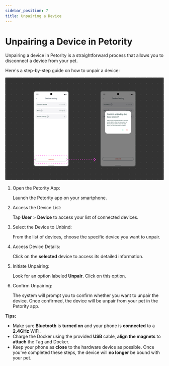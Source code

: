 ```yaml
---
sidebar_position: 7
title: Unpairing a Device
---
```


# Unpairing a Device in Petority
Unpairing a device in Petority is a straightforward process that allows you to disconnect a device from your pet. 

Here's a step-by-step guide on how to unpair a device:

![unbinding](/img/unbind/Unbind.jpg)

1. Open the Petority App:

	Launch the Petority app on your smartphone.
2. Access the Device List: 

	Tap **User** > **Device** to access your list of connected devices.
3. Select the Device to Unbind:

	From the list of devices, choose the specific device you want to unpair.
4. Access Device Details: 
    
    Click on the **selected** device to access its detailed information.
5. Initiate Unpairing: 
    
    Look for an option labeled **Unpair**. Click on this option.
6. Confirm Unpairing:

	The system will prompt you to confirm whether you want to unpair the device. Once confirmed, the device will be unpair from your pet in the Petority app.

**Tips:**
+ Make sure **Bluetooth** is **turned on** and your phone is **connected** to a **2.4GHz** WiFi.
+ Charge the Docker using the provided **USB** cable, **align the magnets** to **attach** the Tag and Docker.
+ Keep your phone as **close** to the hardware device as possible.
Once you've completed these steps, the device will **no longer** be bound with your pet. 
